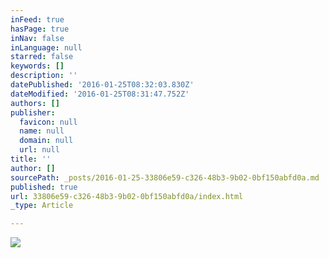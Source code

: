 ```yaml
---
inFeed: true
hasPage: true
inNav: false
inLanguage: null
starred: false
keywords: []
description: ''
datePublished: '2016-01-25T08:32:03.830Z'
dateModified: '2016-01-25T08:31:47.752Z'
authors: []
publisher:
  favicon: null
  name: null
  domain: null
  url: null
title: ''
author: []
sourcePath: _posts/2016-01-25-33806e59-c326-48b3-9b02-0bf150abfd0a.md
published: true
url: 33806e59-c326-48b3-9b02-0bf150abfd0a/index.html
_type: Article

---
```

![](https://the-grid-user-content.s3-us-west-2.amazonaws.com/94a9d70c-c44e-4481-9971-d74e216c8516.jpg)